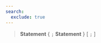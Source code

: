 ```yaml
---
search:
  exclude: true
---
```

<!--start-->

> **Statement**
  \{ `;` **Statement** \}
  \[ `;` \]
  
